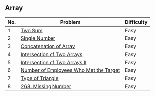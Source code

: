 ## Array


| No.  | Problem                                                                       | Difficulty |
|----|---------------------------------------------------------------------------------|------------|
| 1  | [Two Sum](https://leetcode.com/problems/two-sum/description/)                   | Easy       |
| 2  | [Single Number](https://leetcode.com/problems/single-number/description/)       | Easy       |
| 3  | [Concatenation of Array](https://leetcode.com/problems/concatenation-of-array/description/)                   | Easy       |
| 4  | [Intersection of Two Arrays](https://leetcode.com/problems/intersection-of-two-arrays/description/)   | Easy       |
| 5  | [Intersection of Two Arrays II](https://leetcode.com/problems/intersection-of-two-arrays-ii/description/)   | Easy       |
| 6  | [Number of Employees Who Met the Target](https://leetcode.com/problems/number-of-employees-who-met-the-target/description/)   | Easy       |
| 7  | [Type of Triangle](https://leetcode.com/problems/type-of-triangle/description/)   | Easy       |
| 8  | [268. Missing Number](https://leetcode.com/problems/missing-number/description/)   | Easy       |

